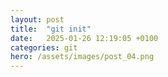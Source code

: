 ```yaml
---
layout: post
title:  "git init"
date:   2025-01-26 12:19:05 +0100
categories: git
hero: /assets/images/post_04.png
---
```


